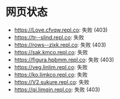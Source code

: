 # 网页状态
- https://Love.cfvqw.repl.co: 失败 (403)
- https://tr--slind.repl.co: 失败
- https://rows--zixk.repl.co: 失败 (403)
- https://sak.kmco.repl.co: 失败
- https://figura.hpbmm.repl.co: 失败 (403)
- https://veg.linlim.repl.co: 失败
- https://ko.limkco.repl.co: 失败
- https://V2.sukure.repl.co: 失败
- https://qi.limqin.repl.co: 失败 (403)
